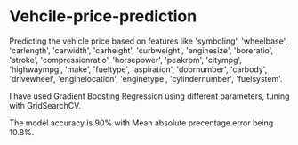 # Vehcile-price-prediction

Predicting the vehicle price based on features like 'symboling', 'wheelbase', 'carlength', 'carwidth', 'carheight',
       'curbweight', 'enginesize', 'boreratio', 'stroke', 'compressionratio',
       'horsepower', 'peakrpm', 'citympg', 'highwaympg', 'make', 'fueltype', 'aspiration', 'doornumber', 'carbody', 'drivewheel',
       'enginelocation', 'enginetype', 'cylindernumber', 'fuelsystem'.
       
I have used Gradient Boosting Regression using different parameters, tuning with GridSearchCV.

The model accuracy is 90% with Mean absolute precentage error being 10.8%.
